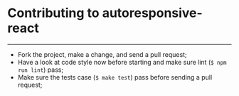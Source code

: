 # Contributing to autoresponsive-react

---

- Fork the project, make a change, and send a pull request;
- Have a look at code style now before starting and make sure lint (`$ npm run lint`) pass;
- Make sure the tests case (`$ make test`) pass before sending a pull request;
